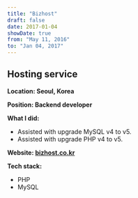 ```yaml
---
title: "Bizhost"
draft: false
date: 2017-01-04
showDate: true
from: "May 11, 2016"
to: "Jan 04, 2017"
---
```


## Hosting service

**Location: Seoul, Korea**

**Position: Backend developer**

**What I did:**

- Assisted with upgrade MySQL v4 to v5.
- Assisted with upgrade PHP v4 to v5.

**Website: [bizhost.co.kr](https://www.bizhost.co.kr)**

**Tech stack:**

- PHP
- MySQL
